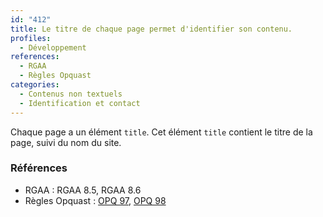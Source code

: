 ```yaml
---
id: "412"
title: Le titre de chaque page permet d'identifier son contenu.
profiles:
  - Développement
references:
  - RGAA
  - Règles Opquast
categories:
  - Contenus non textuels
  - Identification et contact
---
```


Chaque page a un élément `title`.
Cet élément `title` contient le titre de la page, suivi du nom du site.

### Références

* RGAA : RGAA 8.5, RGAA 8.6
* Règles Opquast : [OPQ 97](https://checklists.opquast.com/fr/assurance-qualite-web/le-titre-de-chaque-page-permet-didentifier-le-site), [OPQ 98](https://checklists.opquast.com/fr/assurance-qualite-web/le-titre-de-chaque-page-permet-didentifier-son-contenu)
